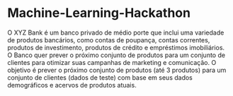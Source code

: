 # Machine-Learning-Hackathon
O XYZ Bank é um banco privado de médio porte que inclui uma variedade de produtos bancários, como contas de poupança, contas correntes, produtos de investimento, produtos de crédito e empréstimos imobiliários.  O Banco quer prever o próximo conjunto de produtos para um conjunto de clientes para otimizar suas campanhas de marketing e comunicação.  O objetivo é prever o próximo conjunto de produtos (até 3 produtos) para um conjunto de clientes (dados de teste) com base em seus dados demográficos e acervos de produtos atuais.
